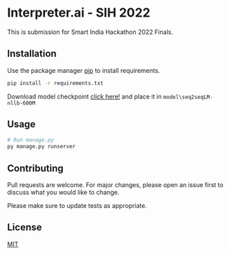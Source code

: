 # Interpreter.ai - SIH 2022

This is submission for Smart India Hackathon 2022 Finals.

## Installation

Use the package manager [pip](https://pip.pypa.io/en/stable/) to install requirements.

```bash
pip install -r requirements.txt
```

Download model checkpoint [click here!]() and place it in `model\seq2seqLM-nllb-600M`

## Usage

```python
# Run manage.py
py manage.py runserver
```

## Contributing
Pull requests are welcome. For major changes, please open an issue first to discuss what you would like to change.

Please make sure to update tests as appropriate.

## License
[MIT](https://choosealicense.com/licenses/mit/)